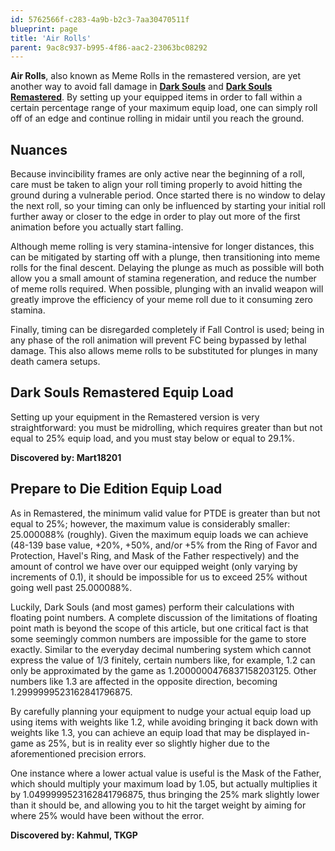 ```yaml
---
id: 5762566f-c283-4a9b-b2c3-7aa30470511f
blueprint: page
title: 'Air Rolls'
parent: 9ac8c937-b995-4f86-aac2-23063bc08292
---
```

**Air Rolls**, also known as Meme Rolls in the remastered version, are yet another way to avoid fall damage in [**Dark Souls**](/darksouls) and [**Dark Souls Remastered**](/ds1remaster). By setting up your equipped items in order to fall within a certain percentage range of your maximum equip load, one can simply roll off of an edge and continue rolling in midair until you reach the ground.

## Nuances

Because invincibility frames are only active near the beginning of a roll, care must be taken to align your roll timing properly to avoid hitting the ground during a vulnerable period. Once started there is no window to delay the next roll, so your timing can only be influenced by starting your initial roll further away or closer to the edge in order to play out more of the first animation before you actually start falling.

Although meme rolling is very stamina-intensive for longer distances, this can be mitigated by starting off with a plunge, then transitioning into meme rolls for the final descent. Delaying the plunge as much as possible will both allow you a small amount of stamina regeneration, and reduce the number of meme rolls required. When possible, plunging with an invalid weapon will greatly improve the efficiency of your meme roll due to it consuming zero stamina.

Finally, timing can be disregarded completely if Fall Control is used; being in any phase of the roll animation will prevent FC being bypassed by lethal damage. This also allows meme rolls to be substituted for plunges in many death camera setups.

## Dark Souls Remastered Equip Load

Setting up your equipment in the Remastered version is very straightforward: you must be midrolling, which requires greater than but not equal to 25% equip load, and you must stay below or equal to 29.1%.

**Discovered by: Mart18201**

## Prepare to Die Edition Equip Load

As in Remastered, the minimum valid value for PTDE is greater than but not equal to 25%; however, the maximum value is considerably smaller: 25.000088% (roughly). Given the maximum equip loads we can achieve (48-139 base value, +20%, +50%, and/or +5% from the Ring of Favor and Protection, Havel's Ring, and Mask of the Father respectively) and the amount of control we have over our equipped weight (only varying by increments of 0.1), it should be impossible for us to exceed 25% without going well past 25.000088%.

Luckily, Dark Souls (and most games) perform their calculations with floating point numbers. A complete discussion of the limitations of floating point math is beyond the scope of this article, but one critical fact is that some seemingly common numbers are impossible for the game to store exactly. Similar to the everyday decimal numbering system which cannot express the value of 1/3 finitely, certain numbers like, for example, 1.2 can only be approximated by the game as 1.2000000476837158203125. Other numbers like 1.3 are affected in the opposite direction, becoming 1.2999999523162841796875.

By carefully planning your equipment to nudge your actual equip load up using items with weights like 1.2, while avoiding bringing it back down with weights like 1.3, you can achieve an equip load that may be displayed in-game as 25%, but is in reality ever so slightly higher due to the aforementioned precision errors.

One instance where a lower actual value is useful is the Mask of the Father, which should multiply your maximum load by 1.05, but actually multiplies it by 1.0499999523162841796875, thus bringing the 25% mark slightly lower than it should be, and allowing you to hit the target weight by aiming for where 25% would have been without the error.

**Discovered by: Kahmul, TKGP**
